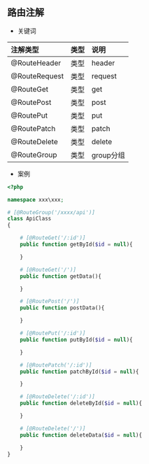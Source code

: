 ## 路由注解

- 关键词

| 注解类型      | 类型 | 说明      |
| :------------ | :--- | :-------- |
| @RouteHeader  | 类型 | header    |  |
| @RouteRequest | 类型 | request   |  |
| @RouteGet     | 类型 | get       |  |
| @RoutePost    | 类型 | post      |  |
| @RoutePut     | 类型 | put       |  |
| @RoutePatch   | 类型 | patch     |  |
| @RouteDelete  | 类型 | delete    |  |
| @RouteGroup   | 类型 | group分组 |  |

- 案例


```php
<?php

namespace xxx\xxx;

# [@RouteGroup('/xxxx/api')]
class ApiClass 
{

    # [@RouteGet('/:id')]
    public function getById($id = null){

    }

    # [@RouteGet('/')]
    public function getData(){

    }

    # [@RoutePost('/')]
    public function postData(){

    }

    # [@RoutePut('/:id')]
    public function putById($id = null){

    }

    # [@RoutePatch('/:id')]
    public function patchById($id = null){

    }

    # [@RouteDelete('/:id')]
    public function deleteById($id = null){

    }

    # [@RouteDelete('/')]
    public function deleteData($id = null){

    }
}
```